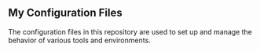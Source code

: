 ## My Configuration Files

The configuration files in this repository are used to set up and manage the behavior of various tools and environments. 



